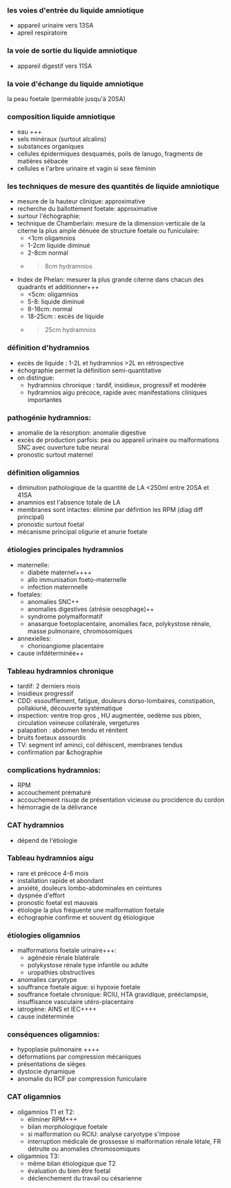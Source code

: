 ### les voies d'entrée du liquide amniotique
- appareil urinaire vers 13SA
- apreil respiratoire

### la voie de sortie du liquide amniotique
- appareil digestif vers 11SA

### la voie d'échange du liquide amniotique
la peau foetale (perméable jusqu'à 20SA)

### composition liquide amniotique
- eau +++
- sels minéraux (surtout alcalins)
- substances organiques
- cellules épidermiques desquamés, poils de lanugo, fragments de matières sébacée
- cellules e l'arbre urinaire et vagin si sexe féminin

### les techniques de mesure des quantités de liquide amniotique
- mesure de la hauteur clinique: approximative
- recherche du ballottement foetale: approximative
- surtour l'échographie:
- technique de Chamberlain: mesure de la dimension verticale de la citerne la plus ample dénuée de structure foetale ou funiculaire:
	- <1cm oligamnios
	- 1-2cm liquide diminué
	- 2-8cm normal
	- >8cm hydramnios
- Index de Phelan: mesurer la plus grande citerne dans chacun des quadrants et additionner+++
	- <5cm: oligamnios
	- 5-8: liquide diminué
	- 8-18cm: normal
	- 18-25cm : excès de liquide
	- >25cm hydramnios

### définition d'hydramnios
- excès de liquide : 1-2L et hydramnios >2L en rétrospective
- échographie permet la définition semi-quantitative
- on distingue:
	- hydramnios chronique : tardif, insidieux, progressif et modérée
	- hydramnios aigu précoce, rapide avec manifestations cliniques importantes

### pathogénie hydramnios:
- anomalie de la résorption: anomalie digestive
- excès de production parfois: pea ou appareil urinaire ou malformations SNC avec ouverture tube neural
- pronostic surtout maternel

### définition oligamnios
- diminution pathologique de la quantité de LA <250ml entre 20SA et 41SA
- anamnios est l'absence totale de LA
- membranes sont intactes: élimine par défintion les RPM (diag diff principal)
- pronostic surtout foetal
- mécanisme principal oligurie et anurie foetale

### étiologies principales hydramnios
- maternelle:
	- diabète maternel++++
	- allo immunisation foeto-maternelle
	- infection maternnelle
- foetales:
	- anomalies SNC++
	- anomalies digestives (atrésie oesophage)++
	- syndrome polymalformatif
	- anasarque foetoplacentaire, anomalies face, polykystose rénale, masse pulmonaire, chromosomiques
- annexielles:
	- chorioangiome placentaire
- cause infdéterminée++

###  Tableau hydramnios chronique
- tardif: 2 derniers mois
- insidieux progressif
- CDD: essoufflement, fatigue, douleurs dorso-lombaires, constipation, pollakiurié, découverte systématique
- inspection: ventre trop gros , HU augmentée, oedème sus pbien, circulation veineuse collatérale, vergetures
- palapation : abdomen tendu et rénitent
- bruits foetaux assourdis
- TV: segment inf aminci, col déhiscent, membranes tendus
- confirmation par &chographie

### complications hydramnios:
- RPM
- accouchement prématuré
- accouchement risuqe de présentation vicieuse ou procidence du cordon
- hémorragie de la délivrance

### CAT hydramnios
- dépend de l'étiologie

### Tableau hydramnios aigu
-  rare et précoce 4-6 mois
- installation rapide et abondant
- anxiété, douleurs lombo-abdominales en ceintures
- dyspnée d'effort
- pronostic foetal est mauvais
- étiologie la plus fréquente une malformation foetale
- échographie confirme et souvent dg étiologique

### étiologies oligamnios
- malformations foetale urinaire+++:
	- agénésie rénale blatérale
	- polykystose rénale type infantile ou adulte
	- uropathies obstructives
- anomalies caryotype
- souffrance foetale aigue: si hypoxie foetale
- souffrance foetale chronique: RCIU, HTA gravidique, prééclampsie, insuffisance vasculaire utéro-placentaire
- iatrogène: AINS et IEC++++
- cause indéterminée

### conséquences oligamnios:
- hypoplasie pulmonaire ++++
- déformations par compression mécaniques
- présentations de sièges
- dystocie dynamique
- anomalie du RCF par compression funiculaire

### CAT oligamnios
- oligamnios T1 et T2:
	- éliminer RPM+++
	- bilan morphologique foetale
	- si malformation ou RCIU: analyse caryotype s'impose
	- interruption médicale de grossesse si malformation rénale létale, FR détruite ou anomalies chromosomiques
- oligamnios T3:
	- même bilan étiologique que T2
	- évaluation du bien être foetal
	- déclenchement du travail ou césarienne
